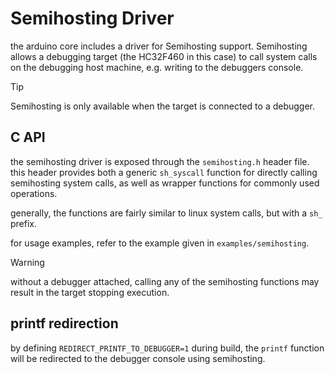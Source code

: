 # Semihosting Driver

the arduino core includes a driver for Semihosting support.
Semihosting allows a debugging target (the HC32F460 in this case) to call system calls on the debugging host machine, e.g. writing to the debuggers console.

> [!TIP]
> Semihosting is only available when the target is connected to a debugger.


## C API

the semihosting driver is exposed through the `semihosting.h` header file.
this header provides both a generic `sh_syscall` function for directly calling semihosting system calls, as well as wrapper functions for commonly used operations.

generally, the functions are fairly similar to linux system calls, but with a `sh_` prefix.


for usage examples, refer to the example given in `examples/semihosting`.


> [!WARNING]
> without a debugger attached, calling any of the semihosting functions may result in the target stopping execution.


## printf redirection

by defining `REDIRECT_PRINTF_TO_DEBUGGER=1` during build, the `printf` function will be redirected to the debugger console using semihosting.
